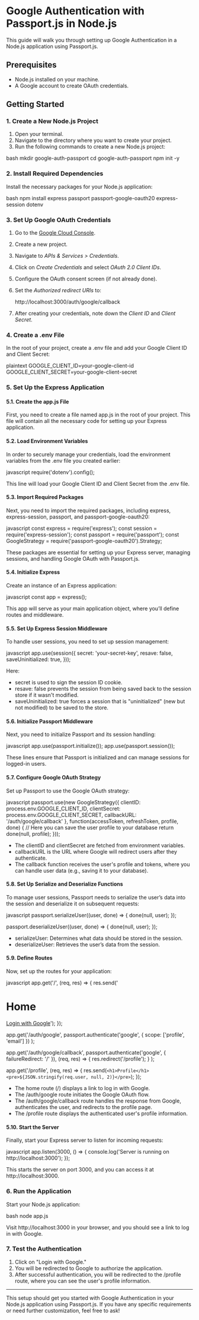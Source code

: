 # Google Authentication with Passport.js in Node.js

This guide will walk you through setting up Google Authentication in a Node.js application using Passport.js.

## Prerequisites

- Node.js installed on your machine.
- A Google account to create OAuth credentials.

## Getting Started

### 1. Create a New Node.js Project

1. Open your terminal.
2. Navigate to the directory where you want to create your project.
3. Run the following commands to create a new Node.js project:

bash
mkdir google-auth-passport
cd google-auth-passport
npm init -y


### 2. Install Required Dependencies

Install the necessary packages for your Node.js application:

bash
npm install express passport passport-google-oauth20 express-session dotenv


### 3. Set Up Google OAuth Credentials

1. Go to the [Google Cloud Console](https://console.cloud.google.com/).
2. Create a new project.
3. Navigate to *APIs & Services > Credentials*.
4. Click on *Create Credentials* and select *OAuth 2.0 Client IDs*.
5. Configure the OAuth consent screen (if not already done).
6. Set the *Authorized redirect URIs* to:

   
   http://localhost:3000/auth/google/callback
   

7. After creating your credentials, note down the *Client ID* and *Client Secret*.

### 4. Create a .env File

In the root of your project, create a .env file and add your Google Client ID and Client Secret:

plaintext
GOOGLE_CLIENT_ID=your-google-client-id
GOOGLE_CLIENT_SECRET=your-google-client-secret


### 5. Set Up the Express Application

#### 5.1. Create the app.js File

First, you need to create a file named app.js in the root of your project. This file will contain all the necessary code for setting up your Express application.

#### 5.2. Load Environment Variables

In order to securely manage your credentials, load the environment variables from the .env file you created earlier:

javascript
require('dotenv').config();


This line will load your Google Client ID and Client Secret from the .env file.

#### 5.3. Import Required Packages

Next, you need to import the required packages, including express, express-session, passport, and passport-google-oauth20:

javascript
const express = require('express');
const session = require('express-session');
const passport = require('passport');
const GoogleStrategy = require('passport-google-oauth20').Strategy;


These packages are essential for setting up your Express server, managing sessions, and handling Google OAuth with Passport.js.

#### 5.4. Initialize Express

Create an instance of an Express application:

javascript
const app = express();


This app will serve as your main application object, where you’ll define routes and middleware.

#### 5.5. Set Up Express Session Middleware

To handle user sessions, you need to set up session management:

javascript
app.use(session({
  secret: 'your-secret-key',
  resave: false,
  saveUninitialized: true,
}));


Here:
- secret is used to sign the session ID cookie.
- resave: false prevents the session from being saved back to the session store if it wasn't modified.
- saveUninitialized: true forces a session that is "uninitialized" (new but not modified) to be saved to the store.

#### 5.6. Initialize Passport Middleware

Next, you need to initialize Passport and its session handling:

javascript
app.use(passport.initialize());
app.use(passport.session());


These lines ensure that Passport is initialized and can manage sessions for logged-in users.

#### 5.7. Configure Google OAuth Strategy

Set up Passport to use the Google OAuth strategy:

javascript
passport.use(new GoogleStrategy({
  clientID: process.env.GOOGLE_CLIENT_ID,
  clientSecret: process.env.GOOGLE_CLIENT_SECRET,
  callbackURL: '/auth/google/callback'
},
function(accessToken, refreshToken, profile, done) {
  // Here you can save the user profile to your database
  return done(null, profile);
}));


- The clientID and clientSecret are fetched from environment variables.
- callbackURL is the URL where Google will redirect users after they authenticate.
- The callback function receives the user's profile and tokens, where you can handle user data (e.g., saving it to your database).

#### 5.8. Set Up Serialize and Deserialize Functions

To manage user sessions, Passport needs to serialize the user’s data into the session and deserialize it on subsequent requests:

javascript
passport.serializeUser((user, done) => {
  done(null, user);
});

passport.deserializeUser((user, done) => {
  done(null, user);
});


- serializeUser: Determines what data should be stored in the session.
- deserializeUser: Retrieves the user’s data from the session.

#### 5.9. Define Routes

Now, set up the routes for your application:

javascript
app.get('/', (req, res) => {
  res.send('<h1>Home</h1><a href="/auth/google">Login with Google</a>');
});

app.get('/auth/google',
  passport.authenticate('google', { scope: ['profile', 'email'] })
);

app.get('/auth/google/callback',
  passport.authenticate('google', { failureRedirect: '/' }),
  (req, res) => {
    res.redirect('/profile');
  }
);

app.get('/profile', (req, res) => {
  res.send(`<h1>Profile</h1><pre>${JSON.stringify(req.user, null, 2)}</pre>`);
});


- The home route (/) displays a link to log in with Google.
- The /auth/google route initiates the Google OAuth flow.
- The /auth/google/callback route handles the response from Google, authenticates the user, and redirects to the profile page.
- The /profile route displays the authenticated user's profile information.

#### 5.10. Start the Server

Finally, start your Express server to listen for incoming requests:

javascript
app.listen(3000, () => {
  console.log('Server is running on http://localhost:3000');
});


This starts the server on port 3000, and you can access it at http://localhost:3000.


### 6. Run the Application

Start your Node.js application:

bash
node app.js


Visit http://localhost:3000 in your browser, and you should see a link to log in with Google.

### 7. Test the Authentication

1. Click on "Login with Google."
2. You will be redirected to Google to authorize the application.
3. After successful authentication, you will be redirected to the /profile route, where you can see the user's profile information.

---

This setup should get you started with Google Authentication in your Node.js application using Passport.js. If you have any specific requirements or need further customization, feel free to ask!